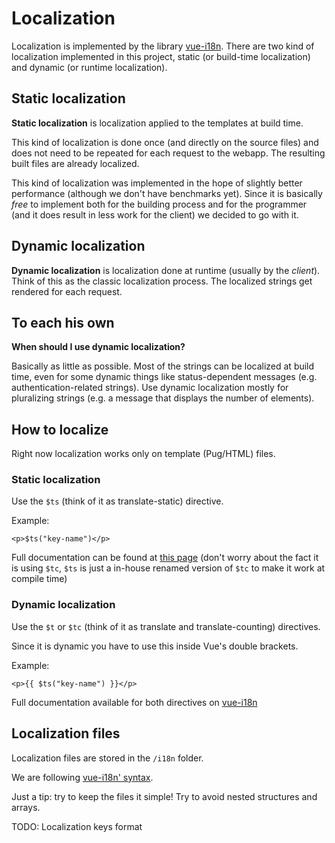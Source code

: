 # Localization

Localization is implemented by the library [vue-i18n](https://kazupon.github.io/vue-i18n/en/). There are two kind of localization implemented in this project, static (or build-time localization) and dynamic (or runtime localization).

## Static localization

**Static localization** is localization applied to the templates at build time.

This kind of localization is done once (and directly on the source files) and does not need to be repeated for each request to the webapp. The resulting built files are already localized.

This kind of localization was implemented in the hope of slightly better performance (although we don't have benchmarks yet). Since it is basically *free* to implement both for the building process and for the programmer (and it does result in less work for the client) we decided to go with it.

## Dynamic localization

**Dynamic localization** is localization done at runtime (usually by the *client*). Think of this as the classic localization process. The localized strings get rendered for each request.

## To each his own

**When should I use dynamic localization?**

Basically as little as possible. Most of the strings can be localized at build time, even for some dynamic things like status-dependent messages (e.g. authentication-related strings). Use dynamic localization mostly for pluralizing strings (e.g. a message that displays the number of elements).

## How to localize

Right now localization works only on template (Pug/HTML) files.

### Static localization

Use the `$ts` (think of it as translate-static) directive.

Example:

```
<p>$ts("key-name")</p>
```

Full documentation can be found at [this page](https://kazupon.github.io/vue-i18n/en/pluralization.html) (don't worry about the fact it is using `$tc`, `$ts` is just a in-house renamed version of `$tc` to make it work at compile time)

### Dynamic localization

Use the `$t` or `$tc` (think of it as translate and translate-counting) directives.

Since it is dynamic you have to use this inside Vue's double brackets.

Example:

```
<p>{{ $ts("key-name") }}</p>
```

Full documentation available for both directives on [vue-i18n](https://kazupon.github.io/vue-i18n/en/)

## Localization files

Localization files are stored in the `/i18n` folder.

We are following [vue-i18n' syntax](https://kazupon.github.io/vue-i18n/en/syntax.html).

Just a tip: try to keep the files it simple! Try to avoid nested structures and arrays.

TODO: Localization keys format
